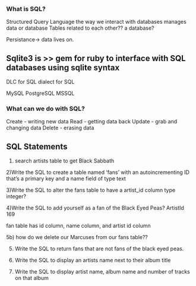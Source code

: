 ### What is SQL? 
Structured Query Language
the way we interact with databases
manages data or database
Tables related to each other?? 
a database?

Persistance-> data lives on. 

## Sqlite3 is >> gem for ruby to interface with SQL databases using sqlite syntax
DLC for SQL 
dialect for SQL

MySQL PostgreSQL MSSQL 

### What can we do with SQL? 
Create - writing new data
Read - getting data back
Update - grab and changing data
Delete - erasing data


## SQL Statements

1) search artists table to get Black Sabbath
<!-- SELECT name FROM artist where name = 'Black Sabbath' -->

2)Write the SQL to create a table named ‘fans’ with an autoincrementing ID that’s a primary key and a name field of type text
<!-- CREATE TABLE fans( id INTEGER PRIMARY KEY, name TEXT ); -->

3)Write the SQL to alter the fans table to have a artist_id column type integer?
<!-- ALTER TABLE fans 
ADD artist_id INTEGER; -->

4)Write the SQL to add yourself as a fan of the Black Eyed Peas? ArtistId 169
<!-- create -->
<!-- adding a record into fan table -->
fan table has id column, name column, and artist id column 
<!-- INSERT INTO fans(artist_id, name) 
VALUES ("Marcus",169); -->

5b) how do we delete our Marcuses from our fans table?? 
<!-- DELETE FROM fans 
WHERE artist_id = "Marcus"; -->

5) Write the SQL to return fans that are not fans of the black eyed peas.
<!-- SELECT name FROM fans 
WHERE artist_id != 169 -->

6) Write the SQL to display an artists name next to their album title

7) Write the SQL to display artist name, album name and number of tracks on that album







<!-- Alter 
Update
Count
Order things in descending/ascending 
Group By
Delete
Average 
Data Aggregation
Add data to it  -->
